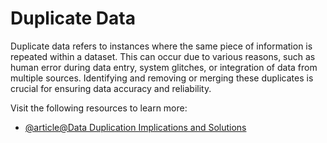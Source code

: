 # Duplicate Data

Duplicate data refers to instances where the same piece of information is repeated within a dataset. This can occur due to various reasons, such as human error during data entry, system glitches, or integration of data from multiple sources. Identifying and removing or merging these duplicates is crucial for ensuring data accuracy and reliability.

Visit the following resources to learn more:

- [@article@Data Duplication Implications and Solutions](https://www.oracle.com/uk/data-duplication/)